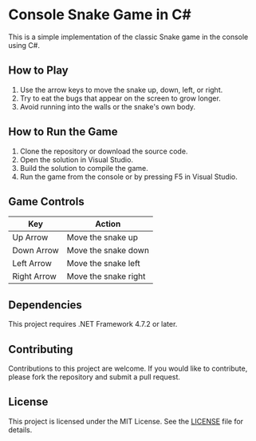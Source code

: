 # Console Snake Game in C#

This is a simple implementation of the classic Snake game in the console using C#.

## How to Play

1. Use the arrow keys to move the snake up, down, left, or right.
2. Try to eat the bugs that appear on the screen to grow longer.
3. Avoid running into the walls or the snake's own body.

## How to Run the Game

1. Clone the repository or download the source code.
2. Open the solution in Visual Studio.
3. Build the solution to compile the game.
4. Run the game from the console or by pressing F5 in Visual Studio.

## Game Controls

| Key | Action |
| --- | --- |
| Up Arrow | Move the snake up |
| Down Arrow | Move the snake down |
| Left Arrow | Move the snake left |
| Right Arrow | Move the snake right |

## Dependencies

This project requires .NET Framework 4.7.2 or later.

## Contributing

Contributions to this project are welcome. If you would like to contribute, please fork the repository and submit a pull request.

## License

This project is licensed under the MIT License. See the [LICENSE](LICENSE.md) file for details.
